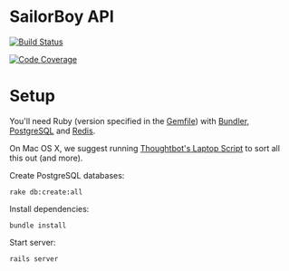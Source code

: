 # SailorBoy API

[![Build Status](https://img.shields.io/travis/olliebennett/sailorboy-api.svg)](https://travis-ci.org/olliebennett/sailorboy-api)

[![Code Coverage](https://img.shields.io/codecov/c/github/olliebennett/sailorboy-api.svg)](https://codecov.io/github/olliebennett/sailorboy-api?branch=master)

# Setup

You'll need Ruby (version specified in the [Gemfile](Gemfile)) with [Bundler](http://bundler.io/), [PostgreSQL](http://www.postgresql.org/) and [Redis](http://redis.io/).

On Mac OS X, we suggest running [Thoughtbot's Laptop Script](https://github.com/thoughtbot/laptop) to sort all this out (and more).

Create PostgreSQL databases:

```
rake db:create:all
```

Install dependencies:

```
bundle install
```

Start server:

```
rails server
```
